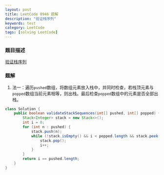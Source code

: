 ```yaml
---
layout: post
title: LeetCode 0946 题解
description: "验证栈序列"
keywords: test
category: LeetCode
tags: [solving LeetCode]
---
```


### 题目描述
[验证栈序列](https://leetcode-cn.com/problems/validate-stack-sequences/)

### 题解
1. 法一：遍历`pushed`数组，将数组元素放入栈中，并同时检查，若栈顶元素与`popped`数组当前元素相等，则出栈。最后检查`popped`数组中的元素是否全部出栈。
```java
class Solution {
    public boolean validateStackSequences(int[] pushed, int[] popped) {
        Stack<Integer> stack = new Stack<>();
        int i = 0;
        for (int n : pushed) {
            stack.push(n);
            while (!stack.isEmpty() && i < popped.length && stack.peek() == popped[i]) {
                stack.pop();
                i++;
            }
        }
        return i == pushed.length;
    }
}
```